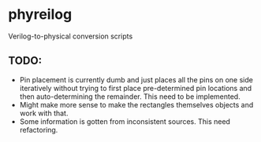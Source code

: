 # phyreilog
Verilog-to-physical conversion scripts

## TODO:
* Pin placement is currently dumb and just places all 
the pins on one side iteratively without trying to
first place pre-determined pin locations and then 
auto-determining the remainder. This need to be
implemented.
* Might make more sense to make the rectangles 
themselves objects and work with that.
* Some information is gotten from inconsistent sources.
This need refactoring.